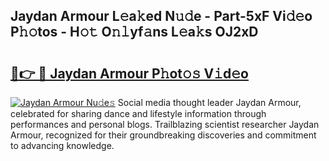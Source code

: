 ## Jaydan Armour L𝚎a𝚔ed N𝚞𝚍e - Part-5xF Vi𝚍𝚎o P𝚑𝚘tos - H𝚘𝚝 O𝚗𝚕yf𝚊ns L𝚎a𝚔s OJ2xD

# <h2><a href="http://kf1zems.oniu.top/?m=Jaydan+Armour">🔗👉 🔴 Jaydan Armour P𝚑ot𝚘𝚜 V𝚒d𝚎o</a></h2>

[![Jaydan Armour Nu𝚍e𝚜](https://i.imgur.com/0qMVB7G.gif)](http://kf1zems.oniu.top/?m=Jaydan+Armour)
Social media thought leader Jaydan Armour, celebrated for sharing dance and lifestyle information through performances and personal blogs. Trailblazing scientist researcher Jaydan Armour, recognized for their groundbreaking discoveries and commitment to advancing knowledge.  
